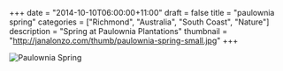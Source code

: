 +++
date = "2014-10-10T06:00:00+11:00"
draft = false
title = "paulownia spring"
categories = ["Richmond", "Australia", "South Coast", "Nature"]
description = "Spring at Paulownia Plantations"
thumbnail = "http://janalonzo.com/thumb/paulownia-spring-small.jpg"
+++

<img sizes="(max-width: 30em) 100%, (max-width: 50em) 50%,
            calc(33% - 100px)"
     srcset="/thumb/paulownia-spring.jpg 3200w,
             /thumb/paulownia-spring-large.jpg 2560w,
             /thumb/paulownia-spring-medium.jpg 2048w,
             /thumb/paulownia-spring-small.jpg 1024w,
             /thumb/paulownia-spring-xsmall.jpg 640w"
     src="/thumb/paulownia-spring-small.jpg"
     class="img-responsive caption__media"
     alt="Paulownia Spring"/>
